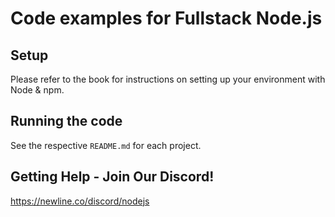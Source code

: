 # Code examples for Fullstack Node.js

## Setup

Please refer to the book for instructions on setting up your environment with Node & npm.

## Running the code

See the respective `README.md` for each project.

## Getting Help - Join Our Discord!

https://newline.co/discord/nodejs
